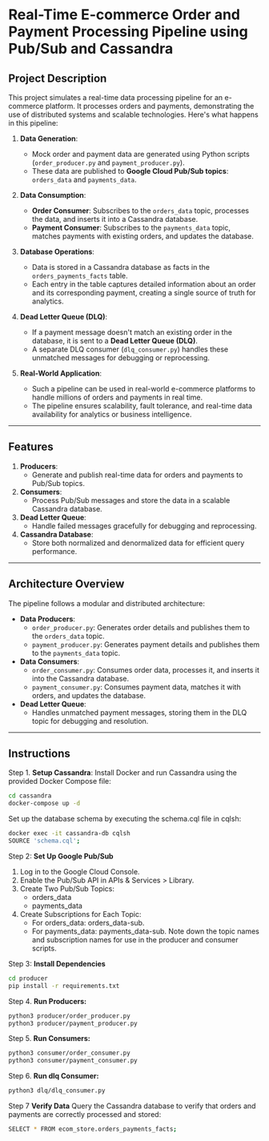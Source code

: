 # Real-Time E-commerce Order and Payment Processing Pipeline using Pub/Sub and Cassandra

## Project Description
This project simulates a real-time data processing pipeline for an e-commerce platform. It processes orders and payments, demonstrating the use of distributed systems and scalable technologies. Here's what happens in this pipeline:

1. **Data Generation**:
   - Mock order and payment data are generated using Python scripts (`order_producer.py` and `payment_producer.py`).
   - These data are published to **Google Cloud Pub/Sub topics**: `orders_data` and `payments_data`.

2. **Data Consumption**:
   - **Order Consumer**: Subscribes to the `orders_data` topic, processes the data, and inserts it into a Cassandra database.
   - **Payment Consumer**: Subscribes to the `payments_data` topic, matches payments with existing orders, and updates the database.

3. **Database Operations**:
   - Data is stored in a Cassandra database as facts in the `orders_payments_facts` table.
   - Each entry in the table captures detailed information about an order and its corresponding payment, creating a single source of truth for analytics.

4. **Dead Letter Queue (DLQ)**:
   - If a payment message doesn't match an existing order in the database, it is sent to a **Dead Letter Queue (DLQ)**.
   - A separate DLQ consumer (`dlq_consumer.py`) handles these unmatched messages for debugging or reprocessing.

5. **Real-World Application**:
   - Such a pipeline can be used in real-world e-commerce platforms to handle millions of orders and payments in real time.
   - The pipeline ensures scalability, fault tolerance, and real-time data availability for analytics or business intelligence.

---

## Features
1. **Producers**:
   - Generate and publish real-time data for orders and payments to Pub/Sub topics.
2. **Consumers**:
   - Process Pub/Sub messages and store the data in a scalable Cassandra database.
3. **Dead Letter Queue**:
   - Handle failed messages gracefully for debugging and reprocessing.
4. **Cassandra Database**:
   - Store both normalized and denormalized data for efficient query performance.

---

## Architecture Overview
The pipeline follows a modular and distributed architecture:
- **Data Producers**:
  - `order_producer.py`: Generates order details and publishes them to the `orders_data` topic.
  - `payment_producer.py`: Generates payment details and publishes them to the `payments_data` topic.
- **Data Consumers**:
  - `order_consumer.py`: Consumes order data, processes it, and inserts it into the Cassandra database.
  - `payment_consumer.py`: Consumes payment data, matches it with orders, and updates the database.
- **Dead Letter Queue**:
  - Handles unmatched payment messages, storing them in the DLQ topic for debugging and resolution.

---


## Instructions

Step 1. **Setup Cassandra**:
Install Docker and run Cassandra using the provided Docker Compose file:
```bash
cd cassandra
docker-compose up -d
```

Set up the database schema by executing the schema.cql file in cqlsh:
```bash
docker exec -it cassandra-db cqlsh
SOURCE 'schema.cql';
```


Step 2: **Set Up Google Pub/Sub**
1. Log in to the Google Cloud Console.
2. Enable the Pub/Sub API in APIs & Services > Library.
3. Create Two Pub/Sub Topics:
    - orders_data
    - payments_data
4. Create Subscriptions for Each Topic:
    - For orders_data: orders_data-sub.
    - For payments_data: payments_data-sub.
Note down the topic names and subscription names for use in the producer and consumer scripts.

Step 3: **Install Dependencies**
```bash
cd producer
pip install -r requirements.txt
```

Step 4. **Run Producers:**
```bash
python3 producer/order_producer.py
python3 producer/payment_producer.py
```

Step 5. **Run Consumers:**
```bash
python3 consumer/order_consumer.py
python3 consumer/payment_consumer.py
```

Step 6. **Run dlq Consumer:**
```bash
python3 dlq/dlq_consumer.py
```

Step 7 **Verify Data**
Query the Cassandra database to verify that orders and payments are correctly processed and stored:
```bash
SELECT * FROM ecom_store.orders_payments_facts;
```
